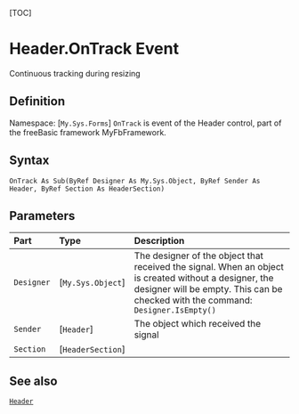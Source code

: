 [TOC]
# Header.OnTrack Event
Continuous tracking during resizing
## Definition
Namespace: [`My.Sys.Forms`]
`OnTrack` is event of the Header control, part of the freeBasic framework MyFbFramework.
## Syntax
```freeBasic
OnTrack As Sub(ByRef Designer As My.Sys.Object, ByRef Sender As Header, ByRef Section As HeaderSection)
```

## Parameters

|Part|Type|Description|
| :------------ | :------------ | :------------ |
|`Designer`|[`My.Sys.Object`]|The designer of the object that received the signal. When an object is created without a designer, the designer will be empty. This can be checked with the command: `Designer.IsEmpty()`|
|`Sender`|[`Header`]|The object which received the signal|
|`Section`|[`HeaderSection`]||

## See also
[`Header`](Header.md)
